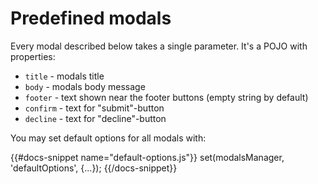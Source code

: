 # Predefined modals

Every modal described below takes a single parameter. It's a POJO with properties:

* `title` - modals title
* `body` - modals body message
* `footer` - text shown near the footer buttons (empty string by default)
* `confirm` - text for "submit"-button
* `decline` - text for "decline"-button

You may set default options for all modals with:

{{#docs-snippet name="default-options.js"}}
set(modalsManager, 'defaultOptions', {...});
{{/docs-snippet}}